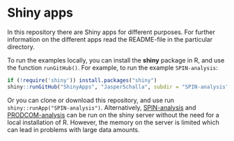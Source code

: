 # Shiny apps

In this repository there are Shiny apps for different purposes. For further information on the different apps read the README-file in the particular directory.

To run the examples locally, you can install the **shiny** package in R, and
use the function `runGitHub()`. For example, to run the example `SPIN-analysis`:

```R
if (!require('shiny')) install.packages("shiny")
shiny::runGitHub("ShinyApps", "JasperSchalla", subdir = "SPIN-analysis")
```

Or you can clone or download this repository, and use run
`shiny::runApp("SPIN-analysis")`. Alternatively, [SPIN-analysis](https://umwi.shinyapps.io/SPIN-analysis/) and [PRODCOM-analysis](https://umwi.shinyapps.io/PRODCOM-analysis/) can be run on the shiny server without the need for a local installation of R. However, the memory on the server is limited which can lead in problems with large data amounts.

